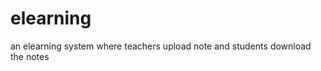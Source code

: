 elearning
=========

an elearning system where teachers upload note and students download the notes
